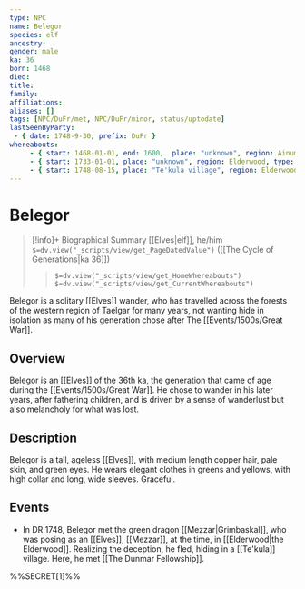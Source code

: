 ```yaml
---
type: NPC
name: Belegor
species: elf
ancestry: 
gender: male
ka: 36
born: 1468
died: 
title:
family:
affiliations: 
aliases: []
tags: [NPC/DuFr/met, NPC/DuFr/minor, status/uptodate]
lastSeenByParty: 
 - { date: 1748-9-30, prefix: DuFr }
whereabouts:
     - { start: 1468-01-01, end: 1600,  place: "unknown", region: Ainumarya, type: home } #end is approx
     - { start: 1733-01-01, place: "unknown", region: Elderwood, type: away }
     - { start: 1748-08-15, place: "Te'kula village", region: Elderwood, type: away}
---
```

# Belegor
>[!info]+ Biographical Summary
>[[Elves|elf]], he/him
>`$=dv.view("_scripts/view/get_PageDatedValue")` ([[The Cycle of Generations|ka 36]])
>> `$=dv.view("_scripts/view/get_HomeWhereabouts")`
>> `$=dv.view("_scripts/view/get_CurrentWhereabouts")`

Belegor is a solitary [[Elves]] wander, who has travelled across the forests of the western region of Taelgar for many years, not wanting hide in isolation as many of his generation chose after The [[Events/1500s/Great War]]. 
## Overview

Belegor is an [[Elves]] of the 36th ka, the generation that came of age during the [[Events/1500s/Great War]]. He chose to wander in his later years, after fathering children, and is driven by a sense of wanderlust but also melancholy for what was lost. 
## Description

Belegor is a tall, ageless [[Elves]], with medium length copper hair, pale skin, and green eyes. He wears elegant clothes in greens and yellows, with high collar and long, wide sleeves. Graceful.
## Events

- In DR 1748, Belegor met the green dragon [[Mezzar|Grimbaskal]], who was posing as an [[Elves]], [[Mezzar]], at the time, in [[Elderwood|the Elderwood]]. Realizing the deception, he fled, hiding in a [[Te'kula]] village. Here, he met [[The Dunmar Fellowship]]. 

%%SECRET[1]%%